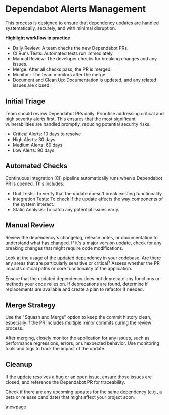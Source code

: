 # Dependabot Alerts Management

This process is designed to ensure that dependency updates are handled systematically, securely, and with minimal disruption.

**Highlight workflow in practice**
- Daily Review: A team checks the new Dependabot PRs.
- CI Runs Tests: Automated tests run immediately.
- Manual Review: The developer checks for breaking changes and any issues.
- Merge: After all checks pass, the PR is merged.
- Monitor : The team monitors after the merge.
- Document and Clean Up: Documentation is updated, and any related issues are closed.

## Initial Triage
Team should review Dependabot PRs daily. Prioritise addressing critical and high severity alerts first. This ensures that the most significant vulnerabilities are handled promptly, reducing potential security risks.

- Critical Alerts: 10 days to resolve
- High Alerts: 30 days
- Medium Alerts: 60 days
- Low Alerts: 90 days.
   
## Automated Checks
Continuous Integration (CI) pipeline automatically runs when a Dependabot PR is opened. This includes:

- Unit Tests: To verify that the update doesn't break existing functionality.
- Integration Tests: To check if the update affects the way components of the system interact.
- Static Analysis: To catch any potential issues early. 
   
## Manual Review
Review the dependency's changelog, release notes, or documentation to understand what has changed.
If it's a major version update, check for any breaking changes that might require code modifications.

Look at the usage of the updated dependency in your codebase. Are there any areas that are particularly sensitive or critical?
Assess whether the PR impacts critical paths or core functionality of the application.

Ensure that the updated dependency does not deprecate any functions or methods your code relies on.
If deprecations are found, determine if replacements are available and create a plan to refactor if needed.

## Merge Strategy
Use the "Squash and Merge" option to keep the commit history clean, especially if the PR includes multiple minor commits during the review process.

After merging, closely monitor the application for any issues, such as performance regressions, errors, or unexpected behavior. Use monitoring tools and logs to track the impact of the update.

## Cleanup
If the update resolves a bug or an open issue, ensure those issues are closed, and reference the Dependabot PR for traceability.

Check if there are any upcoming updates for the same dependency (e.g., a beta or release candidate) that might affect your project soon.

<!-- Leave the rest of this page blank -->
\newpage